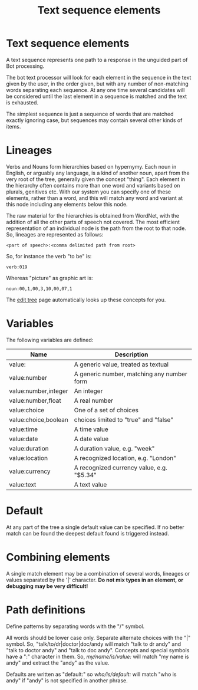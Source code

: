 ﻿---
title: Text sequence elements
description: How the DARL Bot System handles the elements of a text sequence.
output:
  html_document:
    toc: true
    toc_float: true
---

Text sequence elements
===
A text sequence represents one path to a response in the unguided part of Bot processing.

The bot text processor will look for each element in the sequence in the text given by the user, in the order given, but with any number of non-matching words separating each sequence.
At any one time several candidates will be considered until the last element in a sequence is matched and the text is exhausted.

The simplest sequence is just a sequence of words that are matched exactly ignoring case, but sequences may contain several other kinds of items.

# Lineages
Verbs and Nouns form hierarchies based on hypernymy. Each noun in English, or arguably any language, is a kind of another noun, apart from the very root of the tree, generally given the concept "thing".
Each element in the hierarchy often contains more than one word and variants based on plurals, genitives etc.
With our system you can specify one of these elements, rather than a word, and this will match any word and variant at this node including any elements below this node.

The raw material for the hierarchies is obtained from WordNet, with the addition of all the other parts of speech not covered.
The most efficient representation of an individual node is the path from the root to that node.
So, lineages are represented as follows:

```
<part of speech>:<comma delimited path from root>
```

So, for instance the verb "to be" is: 

```
verb:019
```
Whereas "picture" as graphic art is:
```
noun:00,1,00,3,10,00,07,1
```

The [edit tree](./edit_tree) page automatically looks up these concepts for you.

# Variables

The following variables are defined:

|Name |Description|
|---|---|
|value: | A generic value, treated as textual|
|value:number |A generic number, matching any number form |
|value:number,integer |An integer |
|value:number,float|A real number|
|value:choice |One of a set of choices |
|value:choice,boolean | choices limited to "true" and "false" |
|value:time |A time value |
|value:date |A date value|
|value:duration|A duration value, e.g. "week" |
|value:location |A recognized location, e.g. "London" |
|value:currency |A recognized currency value, e.g. "$5.34"|
|value:text |A text value |

# Default
At any part of the tree a single default value can be specified. If no better match can be found the deepest default found is triggered instead.

# Combining elements
A single match element may be a combination of several words, lineages or values separated by the '|' character.
__Do not mix types in an element, or debugging may be very difficult!__

# Path definitions

Define patterns by separating words with the "/" symbol.


All words should be lower case only. Separate alternate choices with the "|" symbol. So, "talk/to/dr|doctor|doc/andy will match "talk to dr andy" and "talk to doctor andy" and "talk to doc andy".
Concepts and special symbols have a ":" character in them. So, _my/name/is/value:_ will match "my name is andy" and extract the "andy" as the value.

Defaults are written as "default:" so _who/is/default:_ will match "who is andy" if "andy" is not specified in another phrase.

